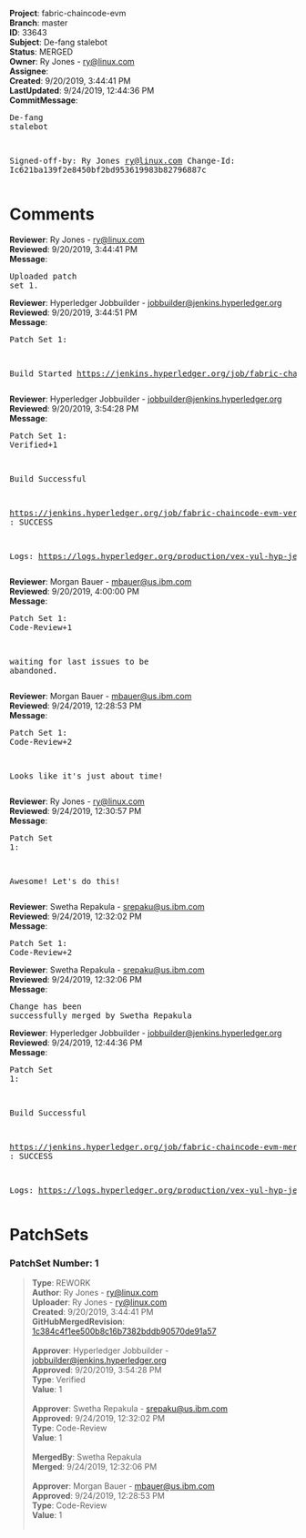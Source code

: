 <strong>Project</strong>: fabric-chaincode-evm<br><strong>Branch</strong>: master<br><strong>ID</strong>: 33643<br><strong>Subject</strong>: De-fang stalebot<br><strong>Status</strong>: MERGED<br><strong>Owner</strong>: Ry Jones - ry@linux.com<br><strong>Assignee</strong>:<br><strong>Created</strong>: 9/20/2019, 3:44:41 PM<br><strong>LastUpdated</strong>: 9/24/2019, 12:44:36 PM<br><strong>CommitMessage</strong>:<br><pre>De-fang stalebot

Signed-off-by: Ry Jones <ry@linux.com>
Change-Id: Ic621ba139f2e8450bf2bd953619983b82796887c
</pre><h1>Comments</h1><strong>Reviewer</strong>: Ry Jones - ry@linux.com<br><strong>Reviewed</strong>: 9/20/2019, 3:44:41 PM<br><strong>Message</strong>: <pre>Uploaded patch set 1.</pre><strong>Reviewer</strong>: Hyperledger Jobbuilder - jobbuilder@jenkins.hyperledger.org<br><strong>Reviewed</strong>: 9/20/2019, 3:44:51 PM<br><strong>Message</strong>: <pre>Patch Set 1:

Build Started https://jenkins.hyperledger.org/job/fabric-chaincode-evm-verify-x86_64/473/</pre><strong>Reviewer</strong>: Hyperledger Jobbuilder - jobbuilder@jenkins.hyperledger.org<br><strong>Reviewed</strong>: 9/20/2019, 3:54:28 PM<br><strong>Message</strong>: <pre>Patch Set 1: Verified+1

Build Successful 

https://jenkins.hyperledger.org/job/fabric-chaincode-evm-verify-x86_64/473/ : SUCCESS

Logs: https://logs.hyperledger.org/production/vex-yul-hyp-jenkins-3/fabric-chaincode-evm-verify-x86_64/473</pre><strong>Reviewer</strong>: Morgan Bauer - mbauer@us.ibm.com<br><strong>Reviewed</strong>: 9/20/2019, 4:00:00 PM<br><strong>Message</strong>: <pre>Patch Set 1: Code-Review+1

waiting for last issues to be abandoned.</pre><strong>Reviewer</strong>: Morgan Bauer - mbauer@us.ibm.com<br><strong>Reviewed</strong>: 9/24/2019, 12:28:53 PM<br><strong>Message</strong>: <pre>Patch Set 1: Code-Review+2

Looks like it's just about time!</pre><strong>Reviewer</strong>: Ry Jones - ry@linux.com<br><strong>Reviewed</strong>: 9/24/2019, 12:30:57 PM<br><strong>Message</strong>: <pre>Patch Set 1:

Awesome! Let's do this!</pre><strong>Reviewer</strong>: Swetha Repakula - srepaku@us.ibm.com<br><strong>Reviewed</strong>: 9/24/2019, 12:32:02 PM<br><strong>Message</strong>: <pre>Patch Set 1: Code-Review+2</pre><strong>Reviewer</strong>: Swetha Repakula - srepaku@us.ibm.com<br><strong>Reviewed</strong>: 9/24/2019, 12:32:06 PM<br><strong>Message</strong>: <pre>Change has been successfully merged by Swetha Repakula</pre><strong>Reviewer</strong>: Hyperledger Jobbuilder - jobbuilder@jenkins.hyperledger.org<br><strong>Reviewed</strong>: 9/24/2019, 12:44:36 PM<br><strong>Message</strong>: <pre>Patch Set 1:

Build Successful 

https://jenkins.hyperledger.org/job/fabric-chaincode-evm-merge-x86_64/80/ : SUCCESS

Logs: https://logs.hyperledger.org/production/vex-yul-hyp-jenkins-3/fabric-chaincode-evm-merge-x86_64/80</pre><h1>PatchSets</h1><h3>PatchSet Number: 1</h3><blockquote><strong>Type</strong>: REWORK<br><strong>Author</strong>: Ry Jones - ry@linux.com<br><strong>Uploader</strong>: Ry Jones - ry@linux.com<br><strong>Created</strong>: 9/20/2019, 3:44:41 PM<br><strong>GitHubMergedRevision</strong>: [1c384c4f1ee500b8c16b7382bddb90570de91a57](https://github.com/hyperledger/fabric-chaincode-evm/commit/1c384c4f1ee500b8c16b7382bddb90570de91a57)<br><br><strong>Approver</strong>: Hyperledger Jobbuilder - jobbuilder@jenkins.hyperledger.org<br><strong>Approved</strong>: 9/20/2019, 3:54:28 PM<br><strong>Type</strong>: Verified<br><strong>Value</strong>: 1<br><br><strong>Approver</strong>: Swetha Repakula - srepaku@us.ibm.com<br><strong>Approved</strong>: 9/24/2019, 12:32:02 PM<br><strong>Type</strong>: Code-Review<br><strong>Value</strong>: 1<br><br><strong>MergedBy</strong>: Swetha Repakula<br><strong>Merged</strong>: 9/24/2019, 12:32:06 PM<br><br><strong>Approver</strong>: Morgan Bauer - mbauer@us.ibm.com<br><strong>Approved</strong>: 9/24/2019, 12:28:53 PM<br><strong>Type</strong>: Code-Review<br><strong>Value</strong>: 1<br><br></blockquote>